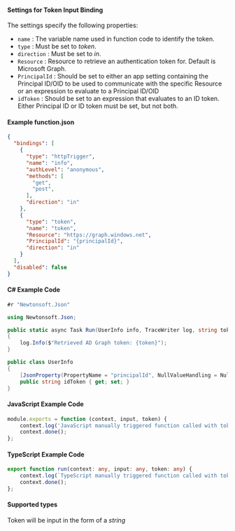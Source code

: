 #### Settings for Token Input Binding

The settings specify the following properties:

- `name` : The variable name used in function code to identify the token.
- `type` : Must be set to *token*.
- `direction` : Must be set to *in*. 
- `Resource` : Resource to retrieve an authentication token for. Default is Microsoft Graph.
- `PrincipalId` : Should be set to either an app setting containing the Principal ID/OID to be used to communicate with the specific Resource or an expression to evaluate to a Principal ID/OID
- `idToken` : Should be set to an expression that evaluates to an ID token. Either Principal ID or ID token must be set, but not both.

#### Example function.json
```json
{
  "bindings": [
    {
      "type": "httpTrigger",
      "name": "info",
      "authLevel": "anonymous",
      "methods": [
        "get",
        "post",
      ],
      "direction": "in"
    },   
    {
      "type": "token",
      "name": "token",
      "Resource": "https://graph.windows.net",
      "PrincipalId": "{principalId}",
      "direction": "in"
    }
  ],
  "disabled": false
}
```

#### C# Example Code
```csharp
#r "Newtonsoft.Json"

using Newtonsoft.Json;

public static async Task Run(UserInfo info, TraceWriter log, string token)
{
    log.Info($"Retrieved AD Graph token: {token}");
}

public class UserInfo
{     
    [JsonProperty(PropertyName = "principalId", NullValueHandling = NullValueHandling.Ignore)]
    public string idToken { get; set; }
}
```

#### JavaScript Example Code
```javascript
module.exports = function (context, input, token) {
    context.log('JavaScript manually triggered function called with token:', token);
    context.done();
};
```
#### TypeScript Example Code
```typescript
export function run(context: any, input: any, token: any) {
    context.log(`TypeScript manually triggered function called with token: ${token}`);
    context.done();
};
```
#### Supported types

Token will be input in the form of a *string*